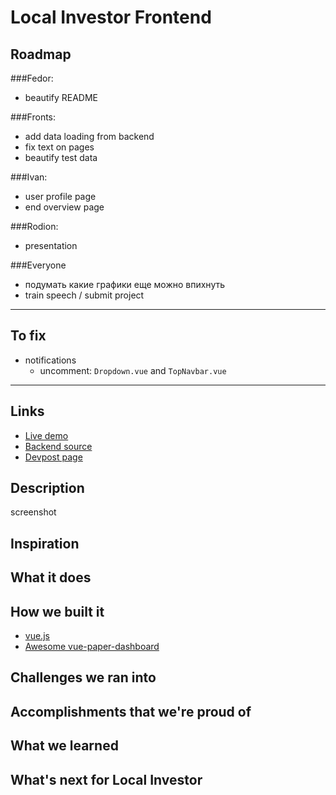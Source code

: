# Local Investor Frontend

## Roadmap

###Fedor:
* beautify README

###Fronts: 
* add data loading from backend
* fix text on pages
* beautify test data

###Ivan:
* user profile page
* end overview page

###Rodion:
* presentation

###Everyone
* подумать какие графики еще можно впихнуть
* train speech / submit project

---

## To fix

* notifications
  * uncomment: `Dropdown.vue` and `TopNavbar.vue`

---

## Links

* [Live demo]()
* [Backend source]()
* [Devpost page]()

## Description

screenshot

## Inspiration

## What it does

## How we built it

* [vue.js](https://github.com/vuejs/vue)
* [Awesome vue-paper-dashboard](https://github.com/cristijora/vue-paper-dashboard)

## Challenges we ran into

## Accomplishments that we're proud of

## What we learned

## What's next for Local Investor

